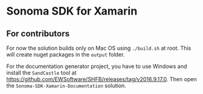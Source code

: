 # Sonoma SDK for Xamarin

## For contributors

For now the solution builds only on Mac OS using `./build.sh` at root.
This will create nuget packages in the `output` folder.

For the documentation generator project, you have to use Windows and install the `SandCastle` tool at https://github.com/EWSoftware/SHFB/releases/tag/v2016.9.17.0.
Then open the `Sonoma-SDK-Xamarin-Documentation` solution.

